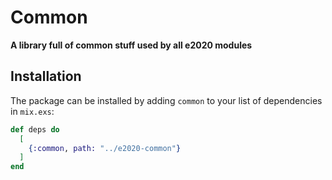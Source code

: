 # Common

**A library full of common stuff used by all e2020 modules**

## Installation

The package can be installed by adding `common` to your list of dependencies 
in `mix.exs`:

```elixir
def deps do
  [
    {:common, path: "../e2020-common"}
  ]
end
```

